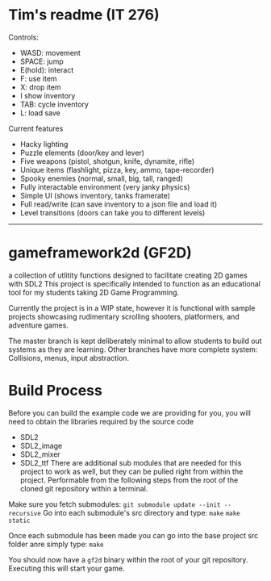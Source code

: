 # Tim's readme (IT 276)

Controls:
 - WASD: movement
 - SPACE: jump
 - E(hold): interact
 - F: use item
 - X: drop item
 - I show inventory
 - TAB: cycle inventory
 - L: load save

Current features
 - Hacky lighting
 - Puzzle elements (door/key and lever)
 - Five weapons (pistol, shotgun, knife, dynamite, rifle)
 - Unique items (flashlight, pizza, key, ammo, tape-recorder)
 - Spooky enemies (normal, small, big, tall, ranged)
 - Fully interactable environment (very janky physics)
 - Simple UI (shows inventory, tanks framerate)
 - Full read/write (can save inventory to a json file and load it)
 - Level transitions (doors can take you to different levels)





------------------------------------------------------------------------------------------------------------
# gameframework2d (GF2D)
a collection of utlitity functions designed to facilitate creating 2D games with SDL2
This project is specifically intended to function as an educational tool for my students taking 2D Game Programming.

Currently the project is in a WIP state, however it is functional with sample projects showcasing rudimentary scrolling shooters,
platformers, and adventure games.

The master branch is kept deliberately minimal to allow students to build out systems as they are learning.
Other branches have more complete system: Collisions, menus, input abstraction.

# Build Process

Before you can build the example code we are providing for you, you will need to obtain the libraries required
by the source code
 - SDL2
 - SDL2_image
 - SDL2_mixer
 - SDL2_ttf
There are additional sub modules that are needed for this project to work as well, but they can be pulled right from within the project.
Performable from the following steps from the root of the cloned git repository within a terminal. 

Make sure you fetch submodules: `git submodule update --init --recursive`
Go into each submodule's src directory and type:
`make`
`make static`

Once each submodule has been made you can go into the base project src folder anre simply type:
`make`

You should now have a `gf2d` binary within the root of your git repository. Executing this will start your game.

